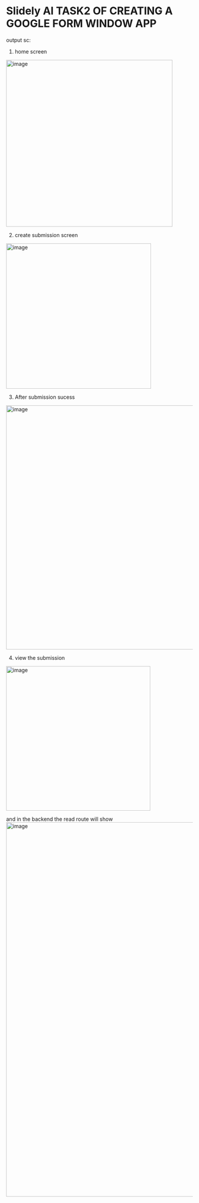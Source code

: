 # Slidely AI TASK2 OF CREATING A GOOGLE FORM WINDOW APP
output sc:
1. home screen
<img width="449" alt="image" src="https://github.com/TenzDelek/SlidelyAI-Frontend-task2/assets/122612557/03f07c48-c562-4f0c-a66a-d61a843dcfd4">

2. create submission screen
<img width="391" alt="image" src="https://github.com/TenzDelek/SlidelyAI-Frontend-task2/assets/122612557/1e6e14ce-2266-434f-bee4-674ba17a3ea9">

3. After submission sucess
<img width="657" alt="image" src="https://github.com/TenzDelek/SlidelyAI-Frontend-task2/assets/122612557/6fc30fac-55a6-4c0c-bb44-91cf6fe3155d">

4. view the submission
<img width="389" alt="image" src="https://github.com/TenzDelek/SlidelyAI-Frontend-task2/assets/122612557/06eb8809-c40f-46a0-892e-3eb1d14cb9fd">

and in the backend the read route will show
<img width="1008" alt="image" src="https://github.com/TenzDelek/SlidelyAI-Frontend-task2/assets/122612557/cbd7888c-ef54-4b0e-9cd0-232d543313d4">

